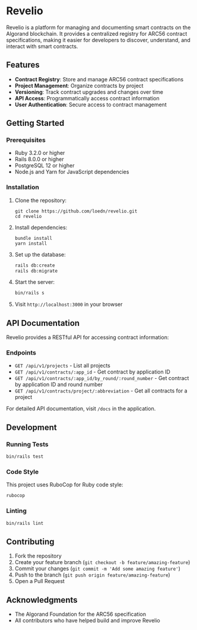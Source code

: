 # Revelio

Revelio is a platform for managing and documenting smart contracts on the Algorand blockchain. It provides a centralized registry for ARC56 contract specifications, making it easier for developers to discover, understand, and interact with smart contracts.

## Features

- **Contract Registry**: Store and manage ARC56 contract specifications
- **Project Management**: Organize contracts by project
- **Versioning**: Track contract upgrades and changes over time
- **API Access**: Programmatically access contract information
- **User Authentication**: Secure access to contract management

## Getting Started

### Prerequisites

- Ruby 3.2.0 or higher
- Rails 8.0.0 or higher
- PostgreSQL 12 or higher
- Node.js and Yarn for JavaScript dependencies

### Installation

1. Clone the repository:
   ```
   git clone https://github.com/loedn/revelio.git
   cd revelio
   ```

2. Install dependencies:
   ```
   bundle install
   yarn install
   ```

3. Set up the database:
   ```bash
   rails db:create
   rails db:migrate
   ```

4. Start the server:
   ```bash
   bin/rails s
   ```

5. Visit `http://localhost:3000` in your browser

## API Documentation

Revelio provides a RESTful API for accessing contract information:

### Endpoints

- `GET /api/v1/projects` - List all projects
- `GET /api/v1/contracts/:app_id` - Get contract by application ID
- `GET /api/v1/contracts/:app_id/by_round/:round_number` - Get contract by application ID and round number
- `GET /api/v1/contracts/project/:abbreviation` - Get all contracts for a project

For detailed API documentation, visit `/docs` in the application.

## Development

### Running Tests
```bash
bin/rails test
```
### Code Style

This project uses RuboCop for Ruby code style:
```bash
rubocop
```

### Linting
```bash
bin/rails lint
```

## Contributing

1. Fork the repository
2. Create your feature branch (`git checkout -b feature/amazing-feature`)
3. Commit your changes (`git commit -m 'Add some amazing feature'`)
4. Push to the branch (`git push origin feature/amazing-feature`)
5. Open a Pull Request

## Acknowledgments

- The Algorand Foundation for the ARC56 specification
- All contributors who have helped build and improve Revelio